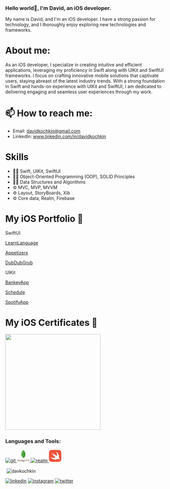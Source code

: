 ### Hello world👋, I'm David, an iOS developer.
My name is David, and I'm an iOS developer. I have a strong passion for technology, and I thoroughly enjoy exploring new technologies and frameworks.

# About me: 

As an iOS developer, I specialize in creating intuitive and efficient applications, leveraging my proficiency in Swift along with UIKit and SwiftUI frameworks. I focus on crafting innovative mobile solutions that captivate users, staying abreast of the latest industry trends. With a strong foundation in Swift and hands-on experience with UIKit and SwiftUI, I am dedicated to delivering engaging and seamless user experiences through my work.

# 📫 How to reach me:

- Email: davidkochkin@gmail.com
- LinkedIn: www.linkedin.com/in/davidkochkin

# Skills 

+ 👨‍💻 Swift, UIKit, SwiftUI 
+ 👨‍💻 Object-Oriented Programming (OOP), SOLID Principles
+ 👨‍💻 Data Structures and Algorithms
+ ⚙️ MVC, MVP, MVVM
+ ⚙️ Layout, StoryBoards, Xib
+ ⚙️ Core data, Realm, Firebase


# My iOS Portfolio 📱

SwiftUI 

[LearnLanguage](https://github.com/DavKochkin/LearnLanguage)

[Appetizers](https://github.com/DavKochkin/Appetizers)

[DubDubGrub](https://github.com/DavKochkin/DubDubGrubClone)

UIKit

[BankeyApp](https://github.com/DavKochkin/BankeyApp)

[Schedule](https://github.com/DavKochkin/Schedule)

[SpotifyApp](https://github.com/DavKochkin/SpotifyApp)


# My iOS Certificates 🏅


<img width="300" height="300" src="https://github.com/DavKochkin/BankeyApp/files/14906718/iOS.SwiftUI.pdf">



<h3 align="left">Languages and Tools:</h3>
<p align="left"> <a href="https://git-scm.com/" target="_blank" rel="noreferrer"> <img src="https://www.vectorlogo.zone/logos/git-scm/git-scm-icon.svg" alt="git" width="40" height="40"/> </a> <a href="https://www.mongodb.com/" target="_blank" rel="noreferrer"> <img src="https://raw.githubusercontent.com/devicons/devicon/master/icons/mongodb/mongodb-original-wordmark.svg" alt="mongodb" width="40" height="40"/> </a> <a href="https://realm.io/" target="_blank" rel="noreferrer"> <img src="https://raw.githubusercontent.com/bestofjs/bestofjs-webui/8665e8c267a0215f3159df28b33c365198101df5/public/logos/realm.svg" alt="realm" width="40" height="40"/> </a> <a href="https://developer.apple.com/swift/" target="_blank" rel="noreferrer"> <img src="https://raw.githubusercontent.com/devicons/devicon/master/icons/swift/swift-original.svg" alt="swift" width="40" height="40"/> </a> </p>

<p>&nbsp;<img align="center" src="https://github-readme-stats.vercel.app/api?username=davkochkin&show_icons=true&locale=en" alt="davkochkin" /></p>

[<img src='https://cdn.jsdelivr.net/npm/simple-icons@3.0.1/icons/linkedin.svg' alt='linkedin' height='40'>](https://www.linkedin.com/in/davidkochkin/)  [<img src='https://cdn.jsdelivr.net/npm/simple-icons@3.0.1/icons/instagram.svg' alt='instagram' height='40'>](https://www.instagram.com/kochkindavid/)  [<img src='https://cdn.jsdelivr.net/npm/simple-icons@3.0.1/icons/twitter.svg' alt='twitter' height='40'>](https://twitter.com/DavidKochkin)  

